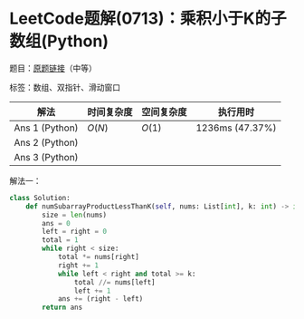 # LeetCode题解(0713)：乘积小于K的子数组(Python)

题目：[原题链接](https://leetcode-cn.com/problems/subarray-product-less-than-k/)（中等）

标签：数组、双指针、滑动窗口

| 解法           | 时间复杂度 | 空间复杂度 | 执行用时        |
| -------------- | ---------- | ---------- | --------------- |
| Ans 1 (Python) | $O(N)$     | $O(1)$     | 1236ms (47.37%) |
| Ans 2 (Python) |            |            |                 |
| Ans 3 (Python) |            |            |                 |

解法一：

```python
class Solution:
    def numSubarrayProductLessThanK(self, nums: List[int], k: int) -> int:
        size = len(nums)
        ans = 0
        left = right = 0
        total = 1
        while right < size:
            total *= nums[right]
            right += 1
            while left < right and total >= k:
                total //= nums[left]
                left += 1
            ans += (right - left)
        return ans
```

